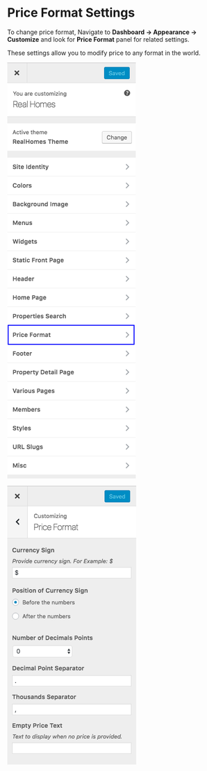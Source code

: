 # Price Format Settings

To change price format, Navigate to **Dashboard → Appearance → Customize** and look for **Price Format** panel for related settings.

These settings allow you to modify price to any format in the world.

![Real Homes Documentation](images/other-features/price-format.png)

![Real Homes Documentation](images/other-features/price-format-settings.png)